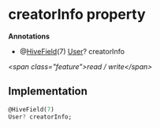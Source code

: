 


# creatorInfo property







**Annotations**

- @[HiveField](https:pub.dev/documentation/hive/2.2.3/hive/HiveField-class.html)(7)
[User](../../models_user_user_info/User-class.md)? creatorInfo
  
_\<span class="feature"\>read / write\</span\>_






## Implementation

```dart
@HiveField(7)
User? creatorInfo;
```







